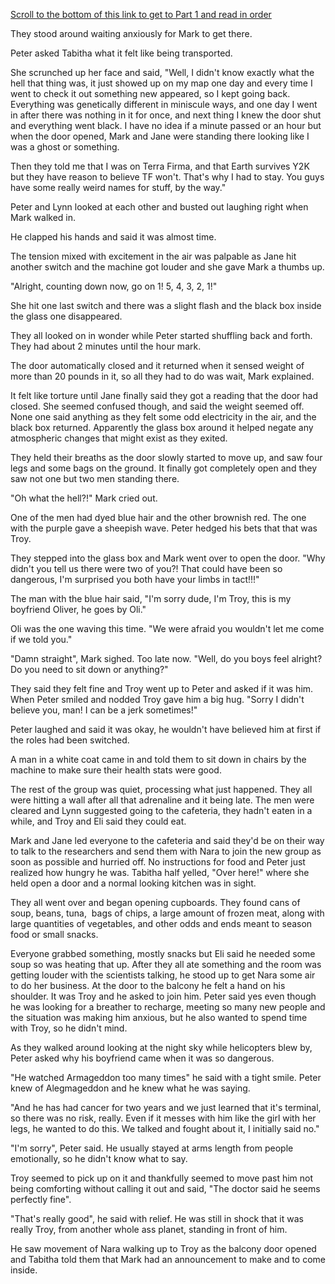 [Scroll to the bottom of this link to get to Part 1 and read in order](http://www.iliveonterrafirma.com)

They stood around waiting anxiously for Mark to get there. 

Peter asked Tabitha what it felt like being transported. 

She scrunched up her face and said, "Well, I didn't know exactly what the hell that thing was, it just showed up on my map one day and every time I went to check it out something new appeared, so I kept going back. Everything was genetically different in miniscule ways, and one day I went in after there was nothing in it for once, and next thing I knew the door shut and everything went black. I have no idea if a minute passed or an hour but when the door opened, Mark and Jane were standing there looking like I was a ghost or something. 

Then they told me that I was on Terra Firma, and that Earth survives Y2K but they have reason to believe TF won't. That's why I had to stay. You guys have some really weird names for stuff, by the way." 

Peter and Lynn looked at each other and busted out laughing right when Mark walked in. 

He clapped his hands and said it was almost time. 

The tension mixed with excitement in the air was palpable as Jane hit another switch and the machine got louder and she gave Mark a thumbs up. 

"Alright, counting down now, go on 1! 5, 4, 3, 2, 1!" 

She hit one last switch and there was a slight flash and the black box inside the glass one disappeared. 

They all looked on in wonder while Peter started shuffling back and forth. They had about 2 minutes until the hour mark. 

The door automatically closed and it returned when it sensed weight of more than 20 pounds in it, so all they had to do was wait, Mark explained. 

It felt like torture until Jane finally said they got a reading that the door had closed. She seemed confused though, and said the weight seemed off. None one said anything as they felt some odd electricity in the air, and the black box returned. Apparently the glass box around it helped negate any atmospheric changes that might exist as they exited. 

They held their breaths as the door slowly started to move up, and saw four legs and some bags on the ground. It finally got completely open and they saw not one but two men standing there. 

"Oh what the hell?!" Mark cried out. 

One of the men had dyed blue hair and the other brownish red. The one with the purple gave a sheepish wave.
Peter hedged his bets that that was Troy. 

They stepped into the glass box and Mark went over to open the door.
"Why didn't you tell us there were two of you?! That could have been so dangerous, I'm surprised you both have your limbs in tact!!!" 

The man with the blue hair said, "I'm sorry dude, I'm Troy, this is my boyfriend Oliver, he goes by Oli." 

Oli was the one waving this time.
"We were afraid you wouldn't let me come if we told you." 

"Damn straight", Mark sighed. Too late now. 
"Well, do you boys feel alright? Do you need to sit down or anything?" 

They said they felt fine and Troy went up to Peter and asked if it was him. When Peter smiled and nodded Troy gave him a big hug.
"Sorry I didn't believe you, man! I can be a jerk sometimes!" 

Peter laughed and said it was okay, he wouldn't have believed him at first if the roles had been switched. 

A man in a white coat came in and told them to sit down in chairs by the machine to make sure their health stats were good. 

The rest of the group was quiet, processing what just happened. They all were hitting a wall after all that adrenaline and it being late. The men were cleared and Lynn suggested going to the cafeteria, they hadn't eaten in a while, and Troy and Eli said they could eat. 

Mark and Jane led everyone to the cafeteria and said they'd be on their way to talk to the researchers and send them with Nara to join the new group as soon as possible and hurried off. 
No instructions for food and Peter just realized how hungry he was. Tabitha half yelled, "Over here!" where she held open a door and a normal looking kitchen was in sight. 

They all went over and began opening cupboards. They found cans of soup, beans, tuna,  bags of chips, a large amount of frozen meat, along with large quantities of vegetables, and other odds and ends meant to season food or small snacks. 

Everyone grabbed something, mostly snacks but Eli said he needed some soup so was heating that up. After they all ate something and the room was getting louder with the scientists talking, he stood up to get Nara some air to do her business. At the door to the balcony he felt a hand on his shoulder. It was Troy and he asked to join him.
Peter said yes even though he was looking for a breather to recharge, meeting so many new people and the situation was making him anxious, but he also wanted to spend time with Troy, so he didn't mind. 

As they walked around looking at the night sky while helicopters blew by, Peter asked why his boyfriend came when it was so dangerous. 

"He watched Armageddon too many times" he said with a tight smile.
Peter knew of Alegmageddon and he knew what he was saying. 

"And he has had cancer for two years and we just learned that it's terminal, so there was no risk, really. Even if it messes with him like the girl with her legs, he wanted to do this. We talked and fought about it, I initially said no." 

"I'm sorry", Peter said. He usually stayed at arms length from people emotionally, so he didn't know what to say. 

Troy seemed to pick up on it and thankfully seemed to move past him not being comforting without calling it out and said, "The doctor said he seems perfectly fine". 

"That's really good", he said with relief. 
He was still in shock that it was really Troy, from another whole ass planet, standing in front of him. 

He saw movement of Nara walking up to Troy as the balcony door opened and Tabitha told them that Mark had an announcement to make and to come inside.